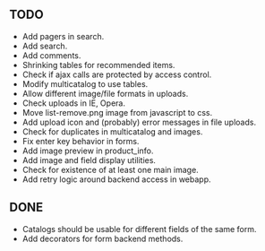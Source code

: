 TODO
----

* Add pagers in search.
* Add search.
* Add comments.
* Shrinking tables for recommended items.
* Check if ajax calls are protected by access control.
* Modify multicatalog to use tables.
* Allow different image/file formats in uploads.
* Check uploads in IE, Opera.
* Move list-remove.png image from javascript to css.
* Add upload icon and (probably) error messages in file uploads.
* Check for duplicates in multicatalog and images.
* Fix enter key behavior in forms.
* Add image preview in product_info.
* Add image and field display utilities.
* Check for existence of at least one main image.
* Add retry logic around backend access in webapp.

DONE
----

* Catalogs should be usable for different fields of the same form.
* Add decorators for form backend methods.
